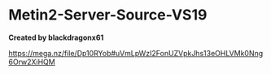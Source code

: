 # Metin2-Server-Source-VS19
**Created by blackdragonx61**

https://mega.nz/file/Dp10RYob#uVmLpWzI2FonUZVpkJhs13eOHLVMk0Nng6Orw2XiHQM
